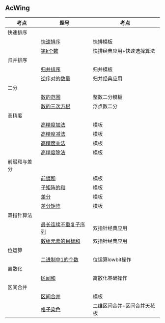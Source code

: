 ## AcWing

|考点|题号|考点|
|--|--|--|
|快速排序|
| |[快速排序](https://github.com/Y-puyu/AcWing/blob/master/basic-algorithm/unit1-basic-algorithm/quick_sort.cpp)|快排模板|
| |[第k个数](https://github.com/Y-puyu/AcWing/blob/master/basic-algorithm/unit1-basic-algorithm/partation.cpp)|快排经典应用+快速选择算法|
|归并排序|
| |[归并排序](https://github.com/Y-puyu/AcWing/blob/master/basic-algorithm/unit1-basic-algorithm/merge_sort.cpp)|归并模板|
| |[逆序对的数量](https://github.com/Y-puyu/AcWing/blob/master/basic-algorithm/unit1-basic-algorithm/merge_inversion.cpp)|归并经典应用|
|二分|
| |[数的范围](https://github.com/Y-puyu/AcWing/blob/master/basic-algorithm/unit1-basic-algorithm/Integer_dichotomy.cpp)|整数二分模板|
| |[数的三次方根](https://github.com/Y-puyu/AcWing/blob/master/basic-algorithm/unit1-basic-algorithm/Integer_dichotomy.cpp)|浮点数二分|
|高精度|
| |[高精度加法](https://github.com/Y-puyu/AcWing/blob/master/basic-algorithm/unit1-basic-algorithm/high_add.cpp)|模板|
| |[高精度减法](https://github.com/Y-puyu/AcWing/blob/master/basic-algorithm/unit1-basic-algorithm/high_sub.cpp)|模板|
| |[高精度乘法](https://github.com/Y-puyu/AcWing/blob/master/basic-algorithm/unit1-basic-algorithm/high_mul.cpp)|模板|
| |[高精度除法](https://github.com/Y-puyu/AcWing/blob/master/basic-algorithm/unit1-basic-algorithm/high_div.cpp)|模板|
|前缀和与差分|
| |[前缀和](https://github.com/Y-puyu/AcWing/blob/master/basic-algorithm/unit1-basic-algorithm/pre_sum.cpp)|模板|
| |[子矩阵的和](https://github.com/Y-puyu/AcWing/blob/master/basic-algorithm/unit1-basic-algorithm/2_pre_sum.cpp)|模板|
| |[差分](https://github.com/Y-puyu/AcWing/blob/master/basic-algorithm/unit1-basic-algorithm/difference.cpp)|模板|
| |[差分矩阵](https://github.com/Y-puyu/AcWing/blob/master/basic-algorithm/unit1-basic-algorithm/2_difference.cpp)|模板|
|双指针算法| |
| |[最长连续不重复子序列](https://github.com/Y-puyu/AcWing/blob/master/basic-algorithm/unit1-basic-algorithm/two_point.cpp)|双指针经典应用|
| |[数组元素的目标和](https://github.com/Y-puyu/AcWing/blob/master/basic-algorithm/unit1-basic-algorithm/two_sum.cpp)|双指针经典应用|
|位运算|
| |[二进制中1的个数](https://github.com/Y-puyu/AcWing/commit/7876a3f3859b47be0e49643b3f7e2c8c5a815bc8)|位运算lowbit操作|
|离散化| |
| |[区间和](https://github.com/Y-puyu/AcWing/blob/master/basic-algorithm/unit1-basic-algorithm/interval_sum.cpp)|离散化基础操作|
|区间合并| |
| |[区间合并](https://github.com/Y-puyu/AcWing/blob/master/basic-algorithm/unit1-basic-algorithm/interval_merge.cpp)|模板|
| |[格子染色](https://github.com/Y-puyu/AcWing/blob/master/basic-algorithm/unit1-basic-algorithm/2_interval_merge.cpp)|二维区间合并+区间合并天花板|
